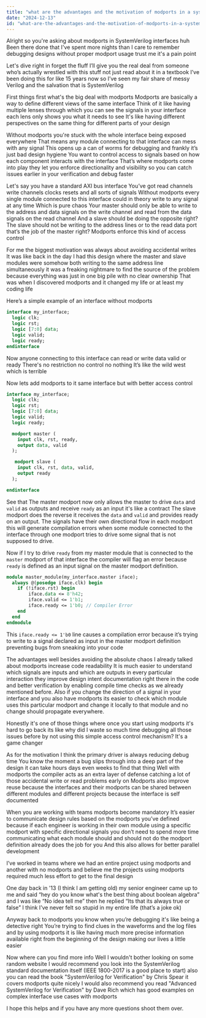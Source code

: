 ```yaml
---
title: "what are the advantages and the motivation of modports in a systemverilog interf?"
date: "2024-12-13"
id: "what-are-the-advantages-and-the-motivation-of-modports-in-a-systemverilog-interf"
---
```


Alright so you're asking about modports in SystemVerilog interfaces huh Been there done that I've spent more nights than I care to remember debugging designs without proper modport usage trust me it's a pain point

Let's dive right in forget the fluff I’ll give you the real deal from someone who’s actually wrestled with this stuff not just read about it in a textbook I’ve been doing this for like 15 years now so I’ve seen my fair share of messy Verilog and the salvation that is SystemVerilog

First things first what's the big deal with modports Modports are basically a way to define different views of the same interface Think of it like having multiple lenses through which you can see the signals in your interface each lens only shows you what it needs to see It's like having different perspectives on the same thing for different parts of your design

Without modports you're stuck with the whole interface being exposed everywhere That means any module connecting to that interface can mess with any signal This opens up a can of worms for debugging and frankly it’s just bad design hygiene You want to control access to signals based on how each component interacts with the interface That’s where modports come into play they let you enforce directionality and visibility so you can catch issues earlier in your verification and debug faster

Let's say you have a standard AXI bus interface You’ve got read channels write channels clocks resets and all sorts of signals Without modports every single module connected to this interface could in theory write to any signal at any time Which is pure chaos Your master should only be able to write to the address and data signals on the write channel and read from the data signals on the read channel And a slave should be doing the opposite right? The slave should not be writing to the address lines or to the read data port that’s the job of the master right? Modports enforce this kind of access control

For me the biggest motivation was always about avoiding accidental writes It was like back in the day I had this design where the master and slave modules were somehow both writing to the same address line simultaneously it was a freaking nightmare to find the source of the problem because everything was just in one big pile with no clear ownership That was when I discovered modports and it changed my life or at least my coding life

Here’s a simple example of an interface without modports

```systemverilog
interface my_interface;
  logic clk;
  logic rst;
  logic [7:0] data;
  logic valid;
  logic ready;
endinterface
```

Now anyone connecting to this interface can read or write data valid or ready There's no restriction no control no nothing It’s like the wild west which is terrible

Now lets add modports to it same interface but with better access control

```systemverilog
interface my_interface;
  logic clk;
  logic rst;
  logic [7:0] data;
  logic valid;
  logic ready;

  modport master (
    input clk, rst, ready,
    output data, valid
  );

   modport slave (
    input clk, rst, data, valid,
    output ready
  );

endinterface
```

See that The master modport now only allows the master to drive `data` and `valid` as outputs and receive `ready` as an input it's like a contract The slave modport does the reverse it receives the `data` and `valid` and provides ready on an output. The signals have their own directional flow in each modport this will generate compilation errors when some module connected to the interface through one modport tries to drive some signal that is not supposed to drive.

Now if I try to drive `ready` from my master module that is connected to the `master` modport of that interface the compiler will flag an error because `ready` is defined as an input signal on the master modport definition.

```systemverilog
module master_module(my_interface.master iface);
  always @(posedge iface.clk) begin
    if (!iface.rst) begin
        iface.data <= 8'h42;
        iface.valid <= 1'b1;
        iface.ready <= 1'b0; // Compiler Error
    end
  end
endmodule
```
This `iface.ready <= 1'b0` line causes a compilation error because it’s trying to write to a signal declared as input in the master modport definition preventing bugs from sneaking into your code

The advantages well besides avoiding the absolute chaos I already talked about modports increase code readability It is much easier to understand which signals are inputs and which are outputs in every particular interaction they improve design intent documentation right there in the code and better verification by enabling compile time checks as we already mentioned before. Also if you change the direction of a signal in your interface and you also have modports its easier to check which module uses this particular modport and change it locally to that module and no change should propagate everywhere.

Honestly it's one of those things where once you start using modports it's hard to go back its like why did I waste so much time debugging all those issues before by not using this simple access control mechanism? It's a game changer

As for the motivation I think the primary driver is always reducing debug time You know the moment a bug slips through into a deep part of the design it can take hours days even weeks to find that thing Well with modports the compiler acts as an extra layer of defense catching a lot of those accidental write or read problems early on Modports also improve reuse because the interfaces and their modports can be shared between different modules and different projects because the interface is self documented

When you are working with teams modports become mandatory It’s easier to communicate design rules based on the modports you’ve defined because if each engineer is working in their own module using a specific modport with specific directional signals you don’t need to spend more time communicating what each module should and should not do the modport definition already does the job for you And this also allows for better parallel development

I’ve worked in teams where we had an entire project using modports and another with no modports and believe me the projects using modports required much less effort to get to the final design

One day back in '13 (I think I am getting old) my senior engineer came up to me and said “hey do you know what's the best thing about boolean algebra” and I was like “No idea tell me” then he replied “Its that its always true or false” I think I’ve never felt so stupid in my entire life (that’s a joke ok)

Anyway back to modports you know when you’re debugging it's like being a detective right You’re trying to find clues in the waveforms and the log files and by using modports it is like having much more precise information available right from the beginning of the design making our lives a little easier

Now where can you find more info Well I wouldn't bother looking on some random website I would recommend you look into the SystemVerilog standard documentation itself (IEEE 1800-2017 is a good place to start) also you can read the book "SystemVerilog for Verification" by Chris Spear it covers modports quite nicely I would also recommend you read "Advanced SystemVerilog for Verification" by Dave Rich which has good examples on complex interface use cases with modports

I hope this helps and if you have any more questions shoot them over.
